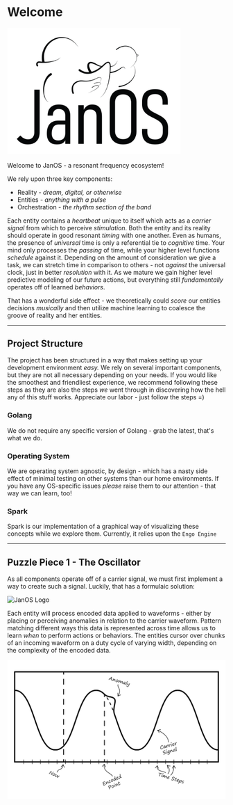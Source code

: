 # Welcome

<picture>
    <source media="(prefers-color-scheme: light)" srcset="https://raw.githubusercontent.com/Ignite-Laboratories/JanOS/main/enigmaneering/Logo%20-%20JanOS%20-%20Light.png">
    <source media="(prefers-color-scheme: dark)" srcset="https://raw.githubusercontent.com/Ignite-Laboratories/JanOS/main/enigmaneering/Logo%20-%20JanOS%20-%20Dark.png">
    <img alt="JanOS Logo" src="https://raw.githubusercontent.com/Ignite-Laboratories/JanOS/main/enigmaneering/Logo%20-%20JanOS%20-%20Light.png" width="400" >
</picture>

Welcome to JanOS - a resonant frequency ecosystem!

We rely upon three key components:
- Reality - _dream, digital, or otherwise_
- Entities - _anything with a pulse_
- Orchestration - _the rhythm section of the band_

Each entity contains a _heartbeat_ unique to itself which acts as a _carrier signal_ from which to perceive _stimulation_.
Both the entity and its reality should operate in good resonant _timing_ with one another. Even as humans, the presence
of _universal_ time is only a referential tie to _cognitive_ time. Your mind only processes the _passing_ of time, while
your higher level functions _schedule_ against it. Depending on the amount of consideration we give a task, we can
stretch time in comparison to others - not _against_ the universal clock, just in better _resolution_ with it. As we
mature we gain higher level predictive modeling of our future actions, but everything still _fundamentally_ operates
off of learned _behaviors_.

That has a wonderful side effect - we theoretically could _score_ our entities decisions _musically_ and then utilize
machine learning to coalesce the groove of reality and her entities.

---

## Project Structure

The project has been structured in a way that makes setting up your development environment _easy._  We rely on several
important components, but they are not all necessary depending on your needs.  If you would like the smoothest and friendliest
experience, we recommend following these steps as they are also the steps _we_ went through in discovering how the hell
any of this stuff works.  Appreciate our labor - just follow the steps =)

### Golang

We do not require any specific version of Golang - grab the latest, that's what we do.

### Operating System

We are operating system agnostic, by design - which has a nasty side effect of minimal testing on other systems than
our home environments.  If you have any OS-specific issues _please_ raise them to our attention - that way we can learn, too!

### Spark

Spark is our implementation of a graphical way of visualizing these concepts while we explore them.  Currently, it relies
upon the `Engo Engine`

---

## Puzzle Piece 1 - The Oscillator

As all components operate off of a carrier signal, we must first implement a way to create such a signal.  Luckily, that
has a formulaic solution:

<picture>
    <source media="(prefers-color-scheme: light)" srcset="https://raw.githubusercontent.com/Ignite-Laboratories/JanOS/main/enigmaneering/Diagram%20-%20Oscillator%20-%20Circular%20Motion%20to%20Linear%20Readout_Light.png">
    <source media="(prefers-color-scheme: dark)" srcset="https://raw.githubusercontent.com/Ignite-Laboratories/JanOS/main/enigmaneering/Diagram%20-%20Oscillator%20-%20Circular%20Motion%20to%20Linear%20Readout_Dark.png">
    <img alt="JanOS Logo" src="Diagram%20-%20Oscillator%20-%20Circular%20Motion%20to%20Linear%20Readout_Light.png" width="1000" >
</picture>

Each entity will process encoded data applied to waveforms - either by placing or perceiving anomalies in relation to
the carrier waveform. Pattern matching different ways this data is represented across time allows us to learn _when_
to perform actions or behaviors.  The entities cursor over chunks of an incoming waveform on a duty cycle of varying
width, depending on the complexity of the encoded data.

<picture>
    <source media="(prefers-color-scheme: light)" srcset="https://raw.githubusercontent.com/Ignite-Laboratories/JanOS/main/enigmaneering/Diagram%20-%20Oscillator%20-%20Anomaly_Light.png">
    <source media="(prefers-color-scheme: dark)"  srcset="https://raw.githubusercontent.com/Ignite-Laboratories/JanOS/main/enigmaneering/Diagram%20-%20Oscillator%20-%20Anomaly_Dark.png">
    <img alt="JanOS Logo" src="https://raw.githubusercontent.com/Ignite-Laboratories/JanOS/main/enigmaneering/Diagram%20-%20Oscillator%20-%20Anomaly_Light.png" width="1000" >
</picture>